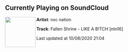 ## Currently Playing on SoundCloud

[<img align="left" width="100" src="https://i1.sndcdn.com/artworks-tF0kHpz1I5NO2nAI-wUqgRw-t50x50.png">](https://soundcloud.com/nxcnation/ntn16?in=fallenshrine/sets/fallen-shrine-like-a-b-tch-for)

**Artist**: nxc nation 

**Track**: Fallen Shrine - LIKE A B!TCH [ntn16]

Last updated at 10/08/2020 21:04
